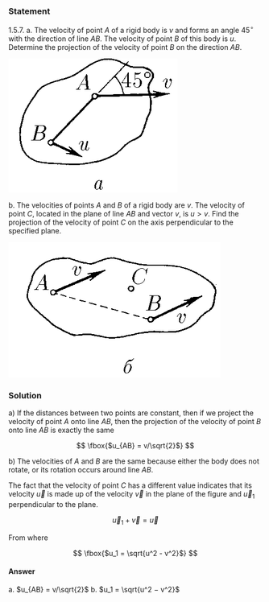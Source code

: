 ###  Statement

$1.5.7.$ a. The velocity of point $A$ of a rigid body is $v$ and forms an angle $45^{\circ}$ with the direction of line $AB$. The velocity of point $B$ of this body is $u$. Determine the projection of the velocity of point $B$ on the direction $AB$.

![ For problem $1.5.7.a$ |336x266, 30%](../../img/1.5.7/statement1.png)

b. The velocities of points $A$ and $B$ of a rigid body are $v$. The velocity of point $C$, located in the plane of line $AB$ and vector $v$, is $u > v$. Find the projection of the velocity of point $C$ on the axis perpendicular to the specified plane.

![ For problem $1.5.7.b$ |422x269, 40%](../../img/1.5.7/statement2.png)

### Solution

a) If the distances between two points are constant, then if we project the velocity of point $A$ onto line $AB$, then the projection of the velocity of point $B$ onto line $AB$ is exactly the same

$$
\fbox{$u_{AB} = v/\sqrt{2}$}
$$

b) The velocities of $A$ and $B$ are the same because either the body does not rotate, or its rotation occurs around line $AB$.

The fact that the velocity of point $C$ has a different value indicates that its velocity $\vec u$ is made up of the velocity $\vec v$ in the plane of the figure and $\vec u_1$ perpendicular to the plane.

$$
\vec{u}_1+\vec{v} = \vec{u}
$$

From where

$$
\fbox{$u_1 = \sqrt{u^2 - v^2}$}
$$

#### Answer

a. $u_{AB} = v/\sqrt{2}$
b. $u_1 = \sqrt{u^2 − v^2}$